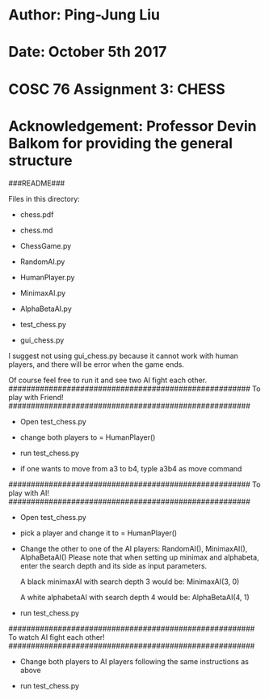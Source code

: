 # Author: Ping-Jung Liu
# Date: October 5th 2017
# COSC 76 Assignment 3: CHESS
# Acknowledgement: Professor Devin Balkom for providing the general structure 

###README###

Files in this directory:

- chess.pdf

- chess.md

- ChessGame.py

- RandomAI.py

- HumanPlayer.py

- MinimaxAI.py

- AlphaBetaAI.py

- test_chess.py

- gui_chess.py

I suggest not using gui_chess.py because it cannot work with human players, 
and there will be error when the game ends.

Of course feel free to run it and see two AI fight each other. 
######################################################
To play with Friend!
######################################################

- Open test_chess.py

- change both players to = HumanPlayer()

- run test_chess.py

- if one wants to move from a3 to b4, typle a3b4 as move command

######################################################
To play with AI!
######################################################

- Open test_chess.py

- pick a player and change it to = HumanPlayer()

- Change the other to one of the AI players:
  RandomAI(), MinimaxAI(), AlphaBetaAI()
  Please note that when setting up minimax and alphabeta,
  enter the search depth and its side as input parameters.

  A black minimaxAI with search depth 3 would be:
  MinimaxAI(3, 0)

  A white alphabetaAI with search depth 4 would be:
  AlphaBetaAI(4, 1)

- run test_chess.py

#######################################################
To watch AI fight each other!
#######################################################

- Change both players to AI players following the 
  same instructions as above

- run test_chess.py
